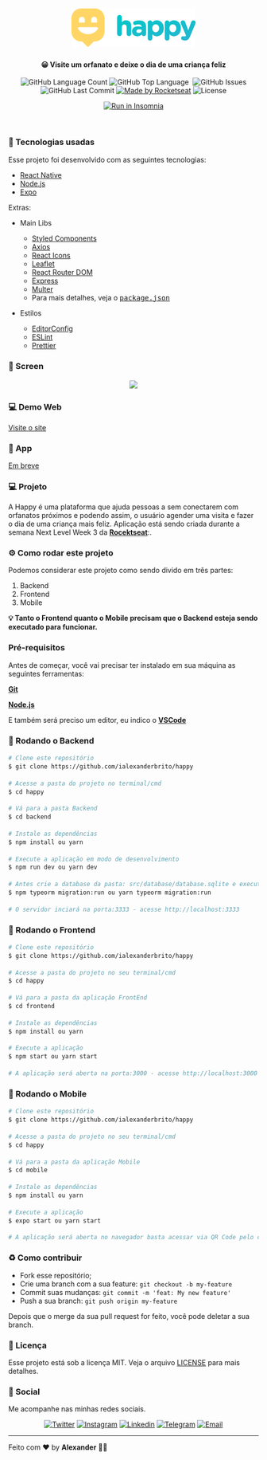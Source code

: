 <h1 align="center">
  <img src=".github/logo.svg" width="250px" />
</h1>
<h4 align="center">
 <b>😀 Visite um orfanato e deixe o dia de uma criança feliz </b>
</h4>
<p align="center">
  <img alt="GitHub Language Count" src="https://img.shields.io/github/languages/count/ialexanderbrito/happy?style=flat-square" />
  <img alt="GitHub Top Language" src="https://img.shields.io/github/languages/top/ialexanderbrito/happy?style=flat-square" />
  <img alt="" src="https://img.shields.io/github/repo-size/ialexanderbrito/happy?style=flat-square" />
  <img alt="GitHub Issues" src="https://img.shields.io/github/issues/ialexanderbrito/happy?style=flat-square" />
  <img alt="GitHub Last Commit" src="https://img.shields.io/github/last-commit/ialexanderbrito/happy?style=flat-square" />
    
  <a href="https://rocketseat.com.br">
    <img alt="Made by Rocketseat" src="https://img.shields.io/badge/made%20by-Rocketseat-blueviolet?style=flat-square"></a>
    <img alt="License" src="https://img.shields.io/badge/license-MIT-blueviolet?style=flat-square">
</p>
<p align="center">
  <a href="https://insomnia.rest/run/?label=API-Happy&uri=https://raw.githubusercontent.com/ialexanderbrito/happy/master/.github/Insomnia.json" target="_blank"><img src="https://insomnia.rest/images/run.svg" alt="Run in Insomnia"></a>
</p>

<br>

### :rocket: Tecnologias usadas
Esse projeto foi desenvolvido com as seguintes tecnologias:
- [React Native](https://reactnative.dev/)
- [Node.js](https://nodejs.org/)
- [Expo](https://expo.io/)

Extras:

- Main Libs
  - [Styled Components](https://styled-components.com/)
  - [Axios](https://github.com/axios/axios)
  - [React Icons](https://react-icons.github.io/react-icons/)
  - [Leaflet](https://leafletjs.com/)
  - [React Router DOM](https://reactrouter.com/)
  - [Express](https://expressjs.com/pt-br/)
  - [Multer](https://github.com/expressjs/multer#readme)
  - Para mais detalhes, veja o <kbd>[package.json](https://github.com/ialexanderbrito/happy/blob/master/mobile/package.json)</kbd>

- Estilos
  - [EditorConfig](https://editorconfig.org/)
  - [ESLint](https://eslint.org/)
  - [Prettier](https://prettier.io/)

### 📱 Screen

<h4 align="center">
<img src=".github/screen.gif" width="300px" />
</h4>

### 💻 Demo Web

[Visite o site](https://happy-oficial.netlify.app/)

### 📱 App

[Em breve](#)

### 💻 Projeto

A Happy é uma plataforma que ajuda pessoas a sem conectarem com orfanatos próximos e podendo assim, o usuário agender uma visita e fazer o dia de uma criança mais feliz. Aplicação está sendo criada durante a semana Next Level Week 3 da <b>[Rocektseat](https://github.com/rocketseat)</b>:.

### ⚙ Como rodar este projeto

Podemos considerar este projeto como sendo divido em três partes:

1. Backend
2. Frontend
3. Mobile

<b>💡 Tanto o Frontend quanto o Mobile precisam que o Backend esteja sendo executado para funcionar.</b>

### Pré-requisitos

Antes de começar, você vai precisar ter instalado em sua máquina as seguintes ferramentas:

<b>[Git](https://git-scm.com)</b>

<b>[Node.js](https://nodejs.org/en/)</b>

E também será preciso um editor, eu indico o <b>[VSCode](https://code.visualstudio.com/)</b>

### 🧭 Rodando o Backend

```bash
# Clone este repositório
$ git clone https://github.com/ialexanderbrito/happy

# Acesse a pasta do projeto no terminal/cmd
$ cd happy

# Vá para a pasta Backend
$ cd backend

# Instale as dependências
$ npm install ou yarn

# Execute a aplicação em modo de desenvolvimento
$ npm run dev ou yarn dev

# Antes crie a database da pasta: src/database/database.sqlite e execute:
$ npm typeorm migration:run ou yarn typeorm migration:run

# O servidor inciará na porta:3333 - acesse http://localhost:3333 
```

### 🧭 Rodando o Frontend

```bash
# Clone este repositório
$ git clone https://github.com/ialexanderbrito/happy

# Acesse a pasta do projeto no seu terminal/cmd
$ cd happy

# Vá para a pasta da aplicação FrontEnd
$ cd frontend

# Instale as dependências
$ npm install ou yarn

# Execute a aplicação
$ npm start ou yarn start

# A aplicação será aberta na porta:3000 - acesse http://localhost:3000
```

### 🧭 Rodando o Mobile

```bash
# Clone este repositório
$ git clone https://github.com/ialexanderbrito/happy

# Acesse a pasta do projeto no seu terminal/cmd
$ cd happy

# Vá para a pasta da aplicação Mobile
$ cd mobile

# Instale as dependências
$ npm install ou yarn

# Execute a aplicação
$ expo start ou yarn start

# A aplicação será aberta no navegador basta acessar via QR Code pelo celular
```


### :recycle: Como contribuir

- Fork esse repositório;
- Crie uma branch com a sua feature: `git checkout -b my-feature`
- Commit suas mudanças: `git commit -m 'feat: My new feature'`
- Push a sua branch: `git push origin my-feature`

Depois que o merge da sua pull request for feito, você pode deletar a sua branch.

### :memo: Licença

Esse projeto está sob a licença MIT. Veja o arquivo [LICENSE](LICENSE) para mais detalhes.

### 📱 Social

Me acompanhe nas minhas redes sociais.

<p align="center">
  
 <a href="https://twitter.com/ialexanderbrito" target="_blank" > 
     <img alt="Twitter" src="https://img.shields.io/badge/-Twitter-9cf?style=flat-square&logo=Twitter&logoColor=white"></a> 
  
  <a href="https://instagram.com/ialexanderbrito" target="_blank" >
    <img alt="Instagram" src="https://img.shields.io/badge/-Instagram-ff2b8e?style=flat-square&logo=Instagram&logoColor=white"></a> 

  <a href="https://www.linkedin.com/in/ialexanderbrito/" target="_blank" >
    <img alt="Linkedin" src="https://img.shields.io/badge/-Linkedin-blue?style=flat-square&logo=Linkedin&logoColor=white"></a>
    
  <a href="https://t.me/ialexanderbrito" target="_blank" >
    <img alt="Telegram" src="https://img.shields.io/badge/-Telegram-blue?style=flat-square&logo=Telegram&logoColor=white"></a>
  
  <a href="mailto:ialexanderbrito@gmail.com" target="_blank" >
    <img alt="Email" src="https://img.shields.io/badge/-Email-c14438?style=flat-square&logo=Gmail&logoColor=white"></a>
    
</p>

---

Feito com ❤️ by **Alexander** 🤙🏾

